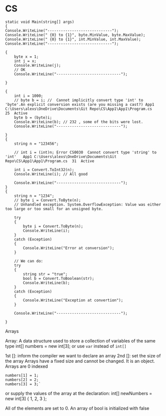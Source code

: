 # CS
    static void Main(string[] args)
    {
    Console.WriteLine("-----------------------------");
    Console.WriteLine(" {0} to {1}", byte.MinValue, byte.MaxValue);
    Console.WriteLine(" {0} to {1}", int.MinValue, int.MaxValue);
    Console.WriteLine("-----------------------------");

    {
        byte x = 1;
        int j = x;
        Console.WriteLine(j);
        // OK
        Console.WriteLine("-----------------------------");

    }

    {
        int i = 1000;
        // byte b = i; //  Cannot implicitly convert type 'int' to 'byte'.An explicit conversion exists (are you missing a cast?) App1 C:\Users\alexs\OneDrive\Documents\Git Repo\CS\App1\App1\Program.cs	25	Active
        byte b = (byte)i;
        Console.WriteLine(b); // 232 , some of the bits were lost.
        Console.WriteLine("-----------------------------");

    }
    {
        string n = "123456";

        // int i = (int)n; Error CS0030  Cannot convert type 'string' to 'int'   App1 C:\Users\alexs\OneDrive\Documents\Git Repo\CS\App1\App1\Program.cs  31  Active

        int i = Convert.ToInt32(n);
        Console.WriteLine(i); // All good

        Console.WriteLine("-----------------------------");
    }
    {
        string n = "1234";
        // byte i = Convert.ToByte(n);
        // Unhandled exception. System.OverflowException: Value was either too large or too small for an unsigned byte.

        try
        {
            byte i = Convert.ToByte(n);
            Console.WriteLine(i);
        }
        catch (Exception)
        {
            Console.WriteLine("Error at conversion");
        }

        // We can do:
        try
        {
            string str = "true";
            bool b = Convert.ToBoolean(str);
            Console.WriteLine(b);
        }
        catch (Exception)
        {
            Console.WriteLine("Exception at convertion");
        }
        
        Console.WriteLine("-----------------------------");

    }

Arrays

Array: A data structure used to store a collection of variables of the same type
    int[] numbers = new int[3];
or use `var` instead of `int[]`

1st []: inform the compiler we want to declare an array
2nd []: set the size of the array
Arrays have a fixed size and cannot be changed. It is an object.
Arrays are 0 indexed

    numbers[1] = 1;
    numbers[2] = 2;
    numbers[3] = 3;`

or supply the values of the array at the declaration:
    int[] newNumbers = new int[3] { 1, 2, 3 };

All of the elements are set to 0.
An array of bool is initialized with false


